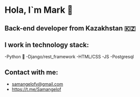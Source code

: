 # Hola, I`m Mark 👋
## Back-end developer from Kazakhstan 🇰🇿
## I work in technology stack: 
  -Python 🐍
  -Django/rest_framework
  -HTML/CSS
  -JS
  -Postgresql
## Contact with me:
- samangelofv@gmail.com
- https://t.me/Samangelof 
